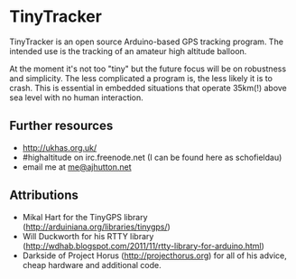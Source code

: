 TinyTracker
===============

TinyTracker is an open source Arduino-based GPS tracking program. The intended use is the tracking of an amateur high altitude balloon.

At the moment it's not too "tiny" but the future focus will be on robustness and simplicity. The less complicated a program is, the less likely it is to crash. This is essential in embedded situations
that operate 35km(!) above sea level with no human interaction.

Further resources
------------

-	http://ukhas.org.uk/
-	\#highaltitude on irc.freenode.net (I can be found here as schofieldau)
-	email me at me@ajhutton.net

Attributions
------------
-	Mikal Hart for the TinyGPS library (http://arduiniana.org/libraries/tinygps/)
-	Will Duckworth for his RTTY library (http://wdhab.blogspot.com/2011/11/rtty-library-for-arduino.html)
-	Darkside of Project Horus (http://projecthorus.org) for all of his advice, cheap hardware and additional code.
